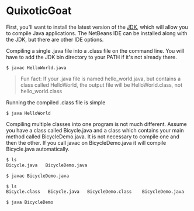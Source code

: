 QuixoticGoat
============
First, you'll want to install the latest version of the [JDK][JDK], which will allow you to compile Java applications. The NetBeans IDE can be installed along with the JDK, but there are other IDE options.

Compiling a single .java file into a .class file on the command line. You will have to add the JDK bin directory to your PATH if it's not already there.

```$ javac HelloWorld.java```

> Fun fact: If your .java file is named hello_world.java, but contains a class called HelloWorld, the output file will be HelloWorld.class, not hello_world.class

Running the compiled .class file is simple

```$ java HelloWorld```

Compiling multiple classes into one program is not much different. Assume you have a class called Bicycle.java and a class which contains your main method called BicycleDemo.java. It is not necessary to compile one and then the other. If you call javac on BicycleDemo.java it will compile Bicycle.java automatically.

```bash
$ ls
Bicycle.java   BicycleDemo.java

$ javac BicycleDemo.java

$ ls
Bicycle.class   Bicycle.java   BicycleDemo.class    BicycleDemo.java

$ java BicycleDemo
```

[JDK]: http://www.oracle.com/technetwork/java/javase/downloads/index.html